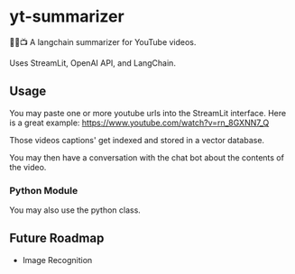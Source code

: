 # yt-summarizer
🦜️🔗📺 A langchain summarizer for YouTube videos.

Uses StreamLit, OpenAI API, and LangChain.


## Usage
You may paste one or more youtube urls into the StreamLit interface.
Here is a great example: https://www.youtube.com/watch?v=rn_8GXNN7_Q

Those videos captions' get indexed and stored in a vector database.

You may then have a conversation with the chat bot about the contents of the video.

### Python Module
You may also use the python class.

## Future Roadmap
- Image Recognition
